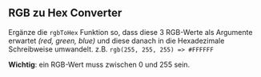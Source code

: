 ## RGB zu Hex Converter

Ergänze die `rgbToHex` Funktion so, dass diese 3 RGB-Werte als Argumente erwartet *(red, green, blue)*
und diese danach in die Hexadezimale Schreibweise umwandelt. z.B. `rgb(255, 255, 255) => #FFFFFF`

**Wichtig**: ein RGB-Wert muss zwischen 0 und 255 sein.

